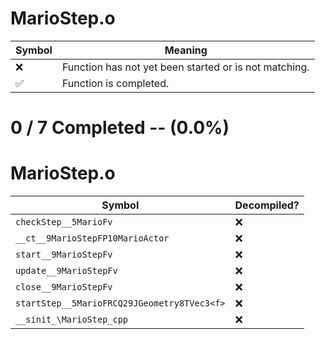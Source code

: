 # MarioStep.o
| Symbol | Meaning 
| ------------- | ------------- 
| :x: | Function has not yet been started or is not matching. 
| :white_check_mark: | Function is completed. 


# 0 / 7 Completed -- (0.0%)
# MarioStep.o
| Symbol | Decompiled? |
| ------------- | ------------- |
| `checkStep__5MarioFv` | :x: |
| `__ct__9MarioStepFP10MarioActor` | :x: |
| `start__9MarioStepFv` | :x: |
| `update__9MarioStepFv` | :x: |
| `close__9MarioStepFv` | :x: |
| `startStep__5MarioFRCQ29JGeometry8TVec3<f>` | :x: |
| `__sinit_\MarioStep_cpp` | :x: |
